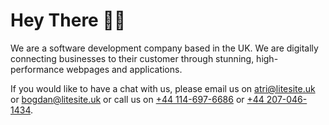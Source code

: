 # Hey There 👋🏼

We are a software development company based in the UK. We are digitally connecting businesses to their customer through stunning, high-performance webpages and applications.

If you would like to have a chat with us, please email us on [atri@litesite.uk](mailto:atri@litesite.uk) or [bogdan@litesite.uk](mailto:bogdan@litesite.uk) or call us on [+44 114-697-6686](tel:441146976686) or <a href="tel:+442070461434">+44 207-046-1434</a>.

